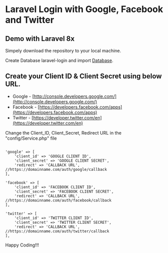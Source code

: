 # Laravel Login with Google, Facebook and Twitter 

## Demo with Laravel 8x

Simpely download the repository to your local machine.

Create Database laravel-login and import [Database](https://github.com/jd-patel/laravel-social-login/sql/laravel-login.sql).

## Create your Client ID & Client Secret using below URL.
- Google - [http://console.developers.google.com/](http://console.developers.google.com/)
- Facebook - [https://developers.facebook.com/apps](https://developers.facebook.com/apps)
- Twitter - [https://developer.twitter.com/en](https://developer.twitter.com/en)


Change the Client_ID, Client_Secret, Redirect URL in the "config/Service.php" file

<pre><code>
'google' => [
    'client_id' => 'GOOGLE CLIENT ID',
    'client_secret' => 'GOOGLE CLIENT SECRET',
    'redirect' => 'CALLBACK URL', //https://domainname.com/auth/google/callback
],

'facebook' => [
    'client_id' => 'FACEBOOK CLIENT ID',
    'client_secret' => 'FACEBOOK CLIENT SECRET',
    'redirect' => 'CALLBACK URL', //https://domainname.com/auth/facebook/callback
],

'twitter' => [
    'client_id' => 'TWITTER CLIENT ID',
    'client_secret' => 'TWITTER CLIENT SECRET',
    'redirect' => 'CALLBACK URL', //https://domainname.com/auth/twitter/callback
],
</code></pre>

Happy Coding!!!